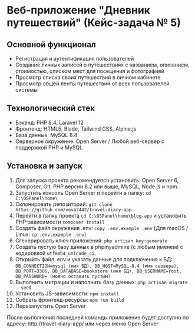 # Веб-приложение "Дневник путешествий" (Кейс-задача № 5)

## Основной функционал

- Регистрация и аутентификация пользователей
- Создание личных записей о путешествиях с названием, описанием, стоимостью, списком мест для посещения и фотографией
- Просмотр списка своих путешествий в личном кабинете
- Просмотр общей ленты путешествий от всех пользователей системы

## Технологический стек

- Бэкенд: PHP 8.4, Laravel 12
- Фронтенд: HTML5, Blade, Tailwind CSS, Alpine.js
- База данных: MySQL 8.4
- Серверное окружение: Open Server / Любой веб-сервер с поддержкой PHP и MySQL

## Установка и запуск

1. Для запуска проекта рекомендуется установить: Open Server 6,  Composer, Git, PHP версии 8.2 или выше, MySQL, Node.js и npm.
2. Запустить консоль Open Server и перейти в папку: `cd C:\OSPanel\home\`
3. Склонировать репозиторий: `git clone https://github.com/vova2442/travel-diary-app`
4. Перейти в папку проекта `cd C:\OSPanel\home\blog-app` и  установить PHP-зависимости `composer install`
5. Создать файл окружения .env: `copy .env.example .env` (Для macOS / Linux: `cp .env.example .env`)
6. Сгенерировать ключ приложения: `php artisan key:generate`
7. Создать пустую базу данных в phpmyadmine (с любым именем) с кодировкой `utf8mb4_unicode_ci`.
8. Открыйть файл .env и указать данные для подключения к БД: `DB_CONNECTION=mysql (имя БД), DB_HOST=MySQL-8.4 (имя сервера), DB_PORT=3306, DB_DATABASE=bookstore (имя БД), DB_USERNAME=root, DB_PASSWORD= (можно оставить пустым)`
9. Выполнить миграции и наполнить базу данных: `php artisan migrate --seed`
10. Установить JS-зависимости: `npm install`
11. Собрать фронтенд-ресурсы: `npm run build`
12. Перезапустить Open Server

После выполнения последней команды приложение будет доступно по адресу: http://travel-diary-app/ или через меню Open Server